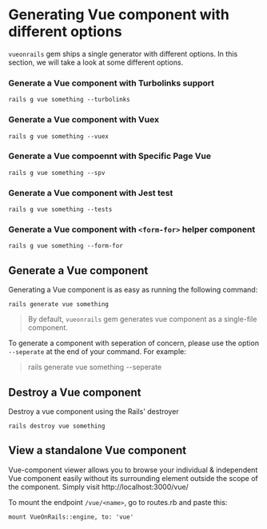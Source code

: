 # Generating Vue component with different options

`vueonrails` gem ships a single generator with different options. 
In this section, we will take a look at some different options. 

### Generate a Vue component with Turbolinks support
```
rails g vue something --turbolinks
```

### Generate a Vue component with Vuex
```
rails g vue something --vuex
```

### Generate a Vue compoennt with Specific Page Vue 
```
rails g vue something --spv
```

### Generate a Vue component with Jest test
```
rails g vue something --tests
```

### Generate a Vue component with `<form-for>` helper component
```
rails g vue something --form-for
```

## Generate a Vue component

Generating a Vue component is as easy as running the following command: 

```
rails generate vue something
```

> By default, `vueonrails` gem generates vue component as a single-file component.

To generate a component with seperation of concern, please use the option `--seperate` at the end of your command. For example: 

> rails generate vue something --seperate

## Destroy a Vue component

Destroy a vue component using the Rails' destroyer  
```
rails destroy vue something
```

## View a standalone Vue component

Vue-component viewer allows you to browse your individual & independent Vue component easily without its surrounding element outside the scope of the component. Simply visit http://localhost:3000/vue/<name>

To mount the endpoint `/vue/<name>`, go to routes.rb and paste this: 

```
mount VueOnRails::engine, to: 'vue'
```